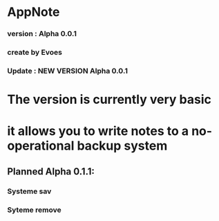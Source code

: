 # AppNote
### version : Alpha 0.0.1
### create by Evoes
### Update :  NEW VERSION Alpha 0.0.1 
# The version is currently very basic
 # it allows you to write notes to a no-operational backup system


## Planned  Alpha 0.1.1:
### Systeme sav 
### Syteme remove 

